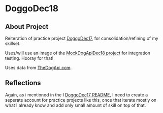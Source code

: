 # DoggoDec18
## About Project
Reiteration of practice project [DoggoDec17](https://github.com/mittons/doggoDec17), for consolidation/refining of my skillset.

Uses/will use an image of the [MockDogApiDec18 project](https://github.com/mittons/MockDogApiDec18) for integration testing. Hooray for that!

Uses data from [TheDogApi.com](https://thedogapi.com/).

## Reflections
Again, as i mentioned in the I [DoggoDec17 README](https://github.com/mittons/doggoDec17), I need to create a seperate account for practice projects like this, once that iterate mostly on what I already know and add only small amount of skill on top of that.